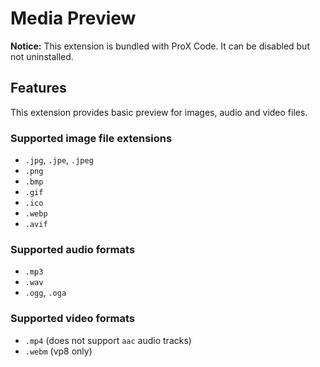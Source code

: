 # Media Preview

**Notice:** This extension is bundled with ProX Code. It can be disabled but not uninstalled.

## Features

This extension provides basic preview for images, audio and video files.

### Supported image file extensions

- `.jpg`, `.jpe`, `.jpeg`
- `.png`
- `.bmp`
- `.gif`
- `.ico`
- `.webp`
- `.avif`

### Supported audio formats

- `.mp3`
- `.wav`
- `.ogg`, `.oga`

### Supported video formats

- `.mp4` (does not support `aac` audio tracks)
- `.webm` (vp8 only)
